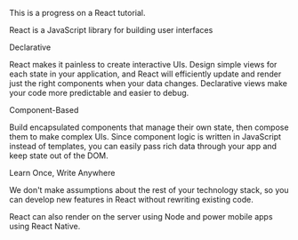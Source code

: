 This is a progress on a React tutorial.

React is a JavaScript library for building user interfaces

Declarative

React makes it painless to create interactive UIs. Design simple views for each state in your application, and React will efficiently update and render just the right components when your data changes. Declarative views make your code more predictable and easier to debug.

Component-Based

Build encapsulated components that manage their own state, then compose them to make complex UIs. Since component logic is written in JavaScript instead of templates, you can easily pass rich data through your app and keep state out of the DOM.

Learn Once, Write Anywhere

We don't make assumptions about the rest of your technology stack, so you can develop new features in React without rewriting existing code.


React can also render on the server using Node and power mobile apps using React Native.
